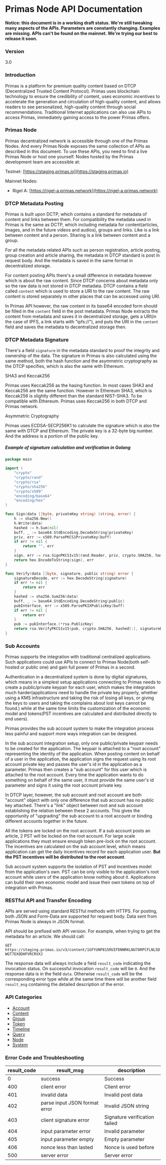 # Primas Node API Documentation

**Notice: this document is in a working draft status.
We're still tweaking many aspects of the APIs.
Parameters are constantly changing. Examples are missing.
APIs can't be found on the mainnet.
We're trying our best to release it soon.**

### Version

3.0

### Introduction

Primas is a platform for premium quality content based on DTCP (Decentralized Trusted Content Protocol).
Primas uses blockchain technology to ensure the credibility of content, 
uses economic incentives to accelerate the generation and circulation of high-quality content,
and allows readers to see personalized, high-quality content through social recommendations.
Traditional Internet applications can also use APIs to access Primas,
immediately gaining access to the power Primas offers.

### Primas Node

Primas decentralized network is accessible through one of the Primas Nodes.
And every Primas Node exposes the same collection of APIs as described in this document.
To use these APIs, you need to find a live Primas Node or host one yourself.
Nodes hosted by the Primas development team are accessible at:

Testnet: [https://staging.primas.io](https://staging.primas.io)

Mainnet Nodes:

* Rigel A: [https://rigel-a.primas.network](https://rigel-a.primas.network)

### DTCP Metadata Posting

Primas is built upon DCTP, which contains a standard for metadata of content and links between them.
For compatibility the metadata used in Primas is the same as DCTP,
which including metadata for content(articles, images, and in the future videos and audios),
groups and links. Like is a link between content and a person. Sharing is a link between content
and a group.

For all the metadata related APIs such as person registration, article posting, group creation and article sharing,
the metadata in DTCP standard is post in request body. And the metadata is saved
in the same format in decentralized storage.

For content posting APIs there's a small difference in metadata however
which is about the raw content. Since DTCP concerns about metadata only so the raw data
is not stored in DTCP metadata. DTCP contains a field called `content` which is used
to store a URI to the raw content. The raw content is stored separately in other places
that can be accessed using URI.

In Primas API however, the raw content in its base64 encoded form should be filled in the `content`
field in the post metadata. Primas Node extracts the content from metadata
and saves it in decentralized storage, gets a URI(in the case of IPFS, a link starts with "ipfs://"),
and puts the URI in the `content` field and saves the metadata to decentralized storage then.

### DTCP Metadata Signature

There's a field `signature` in the metadata standard to proof the integrity and ownership of the data.
The signature in Primas is also calculated using the same method, both the hash function and
the asymmetric cryptography as the DTCP specifies, which is also the same with Ethereum.

SHA3 and Keccak256

Primas uses Keccak256 as the hasing function. In most cases SHA3 and Keccak256 are the same function.
However in Ethereum SHA3, which is Keccak256 is slightly different than the standard NIST-SHA3.
To be compatible with Ethereum. Primas uses Keccak256 in both DTCP and Primas network.

Asymmetric Cryptography

Primas uses ECDSA-SECP256K1 to calculate the signature which is also the same with DTCP and Ethereum.
The private key is a 32-byte big number. And the address is a portion of the public key.

##### Example of signature calculation and verification in Golang

```go
package main

import (
	"crypto"
	"crypto/rand"
	"crypto/rsa"
	"crypto/sha256"
	"crypto/x509"
	"encoding/base64"
	"encoding/hex"
)

func Sign(data []byte, privateKey string) (string, error) {
	h := sha256.New()
	h.Write(data)
	hashed := h.Sum(nil)
	buff, _ := base64.StdEncoding.DecodeString(privateKey)
	priv, err := x509.ParsePKCS1PrivateKey(buff)
	if err != nil {
		return "", err
	}
	sign, err := rsa.SignPKCS1v15(rand.Reader, priv, crypto.SHA256, hashed)
	return hex.EncodeToString(sign), err
}

func Verify(data []byte, signature, public string) error {
	signatureDecode, err := hex.DecodeString(signature)
	if err != nil {
		return err
	}
	hashed := sha256.Sum256(data)
	buff, _ := base64.StdEncoding.DecodeString(public)
	pubInterface, err := x509.ParsePKIXPublicKey(buff)
	if err != nil {
		return err
	}
	pub := pubInterface.(*rsa.PublicKey)
	return rsa.VerifyPKCS1v15(pub, crypto.SHA256, hashed[:], signatureDecode)
}
```

### Sub Accounts

Primas supports the integration with traditional centralized applications.
Such applications could use APIs to connect to Primas Node(both self-hosted or public one)
and gain full power of Primas in a second.

Authentication in a decentralized system is done by digital signatures,
which means in a simplest setup applications connecting to Primas needs to
create a public/private keypair for each user, which makes the integration
much harder(applications need to handle the private key properly, whether using
a KMS infrastructure and taking the risk of losing all keys, or giving the keys to
users and taking the complains about lost keys cannot be found.) while at the
same time limits the customization of the economic model and tokens(PST incentives
are calculated and distributed directly to end users).

Primas provides the sub account system to make the integration process less painful
and support more ways integration can be designed.

In the sub account integration setup, only one public/private keypair needs to be created
for the application. The keypair is attached to a "root account" representing the identity
of the application. When posting content on behalf of a user in the application,
the application signs the request using its root account private key and passes the user's id
in the application as a parameter. Primas then creates a "sub account" for this user
which is attached to the root account. Every time the application wants to do something on
behalf of the same user, it must provide the same user's id parameter and signs it using the
root account private key.

In DTCP layer, however, the sub account and root account are both "account" object with only
one difference that sub account has no public key attached. There's a "link" object between
root and sub account establishing the relation between these 2 accounts. This gives the
opportunity of "upgrading" the sub account to a root account or binding different accounts
together in the future.

All the tokens are locked on the root account. If a sub account posts an article, 2 PST will be
locked on the root account. For large scale applications they must ensure enough token pre-lock
on the root account. The incentives are calculated on the sub account level, which means application
can get the daily incentives record for each application user. **But the PST incentives will be distributed
to the root account**.

Sub account system supports the isolation of PST and incentives model from the application's own.
PST can be only visible to the application's root account while users of the application know nothing
about it. Applications can build their own economic model and issue their own tokens on top of
integration with Primas.

### RESTful API and Transfer Encoding

APIs are served using standard RESTful methods with HTTPS. For posting, both JSON and Form-Data are
supported for request body. Data sent from Primas Node is always in JSON format.

API should be prefixed with API version. For example, when trying to get the metadata for an article.
We should call:

`GET https://staging.primas.io/v3/content/1GFYUNP815RUIFDNNRKLNU78RPCFLNL5DWGT7EXODHFVRCRVXJ`

The response data will always include a field `result_code` indicating the invocation status.
On successful invocation `result_code` will be `0`. And the response data is in the field `data`. Otherwise `result_code` will be the corresponding
error type while at the same time there will be another field `result_msg` containing the detailed
description of the error.

### API Categories

* [Account](./account.md)
* [Content](./content.md)
* [Group](./group.md)
* [Token](./token.md)
* [Timeline](./timeline.md)
* [Query](./query.md)
* [Node](./node.md)
* [System](./system.md)

### Error Code and Troubleshooting

| result_code	| result_msg | description |
| ------------ | ------------- | ------------- |
| 0	| success | Success|
| 400 | client error | Client error|
| 401	| invalid data | Invalid post data |
| 402 | parse input JSON format error | Invalid JSON string |
| 403 | client signature error | Signature verification failed |
| 404	| input parameter error | Invalid parameter |
| 405	| input parameter empty | Empty parameter |
| 406	| nonce less than lasted | Nonce is used before |
| 500	| server error | Server error |
